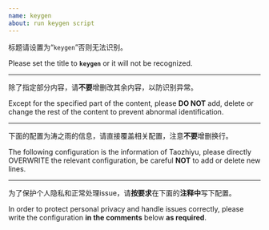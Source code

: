 ```yaml
---
name: keygen
about: run keygen script
---
```


标题请设置为“`keygen`”否则无法识别。

Please set the title to **`keygen`** or it will not be recognized.

---

除了指定部分内容，请**不要**增删改其余内容，以防识别异常。 

Except for the specified part of the content, please **DO NOT** add, delete or change the rest of the content to prevent abnormal identification.

---

下面的配置为涛之雨的信息，请直接覆盖相关配置，注意**不要**增删换行。

The following configuration is the information of Taozhiyu, please directly OVERWRITE the relevant configuration, be careful **NOT** to add or delete new lines.

---

为了保护个人隐私和正常处理issue，请**按要求**在下面的**注释中**写下配置。

In order to protect personal privacy and handle issues correctly, please write the configuration **in the comments** below **as required**.

<!--
机器码/machine code：
eyJ2Ijoid2lufDEuMS41IiwiaSI6InRhb3poaXl1IiwibCI6IlRBT1pISVlVIHwgNTJwb2ppZSB8IFdpbmRvd3MifQ==
用户名/username：
taozhiyu@52pojie.cn
激活码/activation code：
imtaozhiyu
-->
